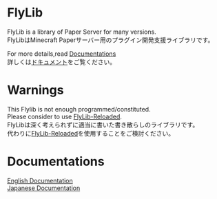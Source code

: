 # FlyLib

FlyLib is a library of Paper Server for many versions.
<br/>
FlyLibはMinecraft Paperサーバー用のプラグイン開発支援ライブラリです。

For more details,read [Documentations](https://github.com/TeamKun/FlyLib/tree/flylib-1#documentations)
<br/>
詳しくは[ドキュメント](https://github.com/TeamKun/FlyLib/tree/flylib-1#documentations)をご覧ください。

# Warnings

This Flylib is not enough programmed/constituted.
<br/>
Please consider to use [FlyLib-Reloaded](https://github.com/TeamKun/flylib-reloaded).
<br/>
FlyLibは深く考えられずに適当に書いた書き散らしのライブラリです。
<br/>
代わりに[FlyLib-Reloaded](https://github.com/TeamKun/flylib-reloaded)を使用することをご検討ください。

# Documentations

[English Documentation](https://github.com/TeamKun/FlyLib/blob/main/en.md)
<br/>
[Japanese Documentation](https://github.com/TeamKun/FlyLib/blob/main/jp.md)